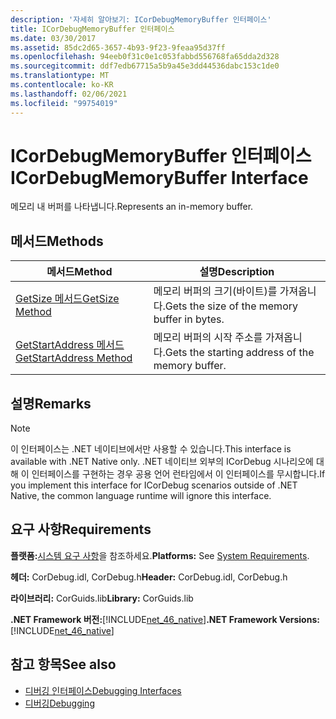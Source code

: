 ```yaml
---
description: '자세히 알아보기: ICorDebugMemoryBuffer 인터페이스'
title: ICorDebugMemoryBuffer 인터페이스
ms.date: 03/30/2017
ms.assetid: 85dc2d65-3657-4b93-9f23-9feaa95d37ff
ms.openlocfilehash: 94eeb0f31c0e1c053fabbd556768fa65dda2d328
ms.sourcegitcommit: ddf7edb67715a5b9a45e3dd44536dabc153c1de0
ms.translationtype: MT
ms.contentlocale: ko-KR
ms.lasthandoff: 02/06/2021
ms.locfileid: "99754019"
---
```

# <a name="icordebugmemorybuffer-interface"></a><span data-ttu-id="df57f-103">ICorDebugMemoryBuffer 인터페이스</span><span class="sxs-lookup"><span data-stu-id="df57f-103">ICorDebugMemoryBuffer Interface</span></span>

<span data-ttu-id="df57f-104">메모리 내 버퍼를 나타냅니다.</span><span class="sxs-lookup"><span data-stu-id="df57f-104">Represents an in-memory buffer.</span></span>  
  
## <a name="methods"></a><span data-ttu-id="df57f-105">메서드</span><span class="sxs-lookup"><span data-stu-id="df57f-105">Methods</span></span>  
  
|<span data-ttu-id="df57f-106">메서드</span><span class="sxs-lookup"><span data-stu-id="df57f-106">Method</span></span>|<span data-ttu-id="df57f-107">설명</span><span class="sxs-lookup"><span data-stu-id="df57f-107">Description</span></span>|  
|------------|-----------------|  
|[<span data-ttu-id="df57f-108">GetSize 메서드</span><span class="sxs-lookup"><span data-stu-id="df57f-108">GetSize Method</span></span>](icordebugmemorybuffer-getsize-method.md)|<span data-ttu-id="df57f-109">메모리 버퍼의 크기(바이트)를 가져옵니다.</span><span class="sxs-lookup"><span data-stu-id="df57f-109">Gets the size of the memory buffer in bytes.</span></span>|  
|[<span data-ttu-id="df57f-110">GetStartAddress 메서드</span><span class="sxs-lookup"><span data-stu-id="df57f-110">GetStartAddress Method</span></span>](icordebugmemorybuffer-getstartaddress-method.md)|<span data-ttu-id="df57f-111">메모리 버퍼의 시작 주소를 가져옵니다.</span><span class="sxs-lookup"><span data-stu-id="df57f-111">Gets the starting address of the memory buffer.</span></span>|  
  
## <a name="remarks"></a><span data-ttu-id="df57f-112">설명</span><span class="sxs-lookup"><span data-stu-id="df57f-112">Remarks</span></span>  
  
> [!NOTE]
> <span data-ttu-id="df57f-113">이 인터페이스는 .NET 네이티브에서만 사용할 수 있습니다.</span><span class="sxs-lookup"><span data-stu-id="df57f-113">This interface is available with .NET Native only.</span></span> <span data-ttu-id="df57f-114">.NET 네이티브 외부의 ICorDebug 시나리오에 대해 이 인터페이스를 구현하는 경우 공용 언어 런타임에서 이 인터페이스를 무시합니다.</span><span class="sxs-lookup"><span data-stu-id="df57f-114">If you implement this interface for ICorDebug scenarios outside of .NET Native, the common language runtime will ignore this interface.</span></span>  
  
## <a name="requirements"></a><span data-ttu-id="df57f-115">요구 사항</span><span class="sxs-lookup"><span data-stu-id="df57f-115">Requirements</span></span>  

 <span data-ttu-id="df57f-116">**플랫폼:**[시스템 요구 사항](../../get-started/system-requirements.md)을 참조하세요.</span><span class="sxs-lookup"><span data-stu-id="df57f-116">**Platforms:** See [System Requirements](../../get-started/system-requirements.md).</span></span>  
  
 <span data-ttu-id="df57f-117">**헤더:** CorDebug.idl, CorDebug.h</span><span class="sxs-lookup"><span data-stu-id="df57f-117">**Header:** CorDebug.idl, CorDebug.h</span></span>  
  
 <span data-ttu-id="df57f-118">**라이브러리:** CorGuids.lib</span><span class="sxs-lookup"><span data-stu-id="df57f-118">**Library:** CorGuids.lib</span></span>  
  
 <span data-ttu-id="df57f-119">**.NET Framework 버전:**[!INCLUDE[net_46_native](../../../../includes/net-46-native-md.md)]</span><span class="sxs-lookup"><span data-stu-id="df57f-119">**.NET Framework Versions:** [!INCLUDE[net_46_native](../../../../includes/net-46-native-md.md)]</span></span>  
  
## <a name="see-also"></a><span data-ttu-id="df57f-120">참고 항목</span><span class="sxs-lookup"><span data-stu-id="df57f-120">See also</span></span>

- [<span data-ttu-id="df57f-121">디버깅 인터페이스</span><span class="sxs-lookup"><span data-stu-id="df57f-121">Debugging Interfaces</span></span>](debugging-interfaces.md)
- [<span data-ttu-id="df57f-122">디버깅</span><span class="sxs-lookup"><span data-stu-id="df57f-122">Debugging</span></span>](index.md)
